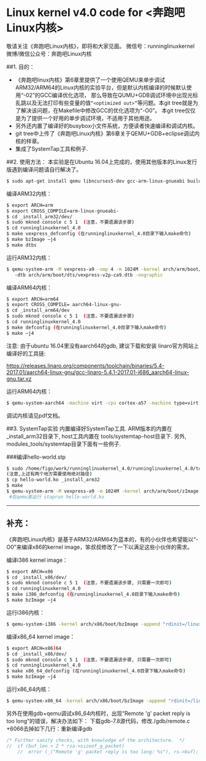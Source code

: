 # Linux kernel v4.0 code for <奔跑吧Linux内核>


敬请关注《奔跑吧Linux内核》，即将和大家见面。
微信号：runninglinuxkernel
微博/微信公众号：奔跑吧Linux内核

##1. 目的：
* 《奔跑吧linux内核》第6章里提供了一个使用QEMU来单步调试ARM32/ARM64的Linux内核的实验平台，但是默认内核编译的时候默认使用“-02”的GCC编译优化选项，
那么导致在QUMU+GDB调试环境中出现光标乱跳以及无法打印有些变量的值`“<optimized out>”`等问题。本git tree就是为了解决该问题，在Makefile中修改GCC的优化选项为“-O0”。
本git tree仅仅是为了提供一个好用的单步调试环境，不适用于其他用途。
* 另外还内置了编译好的busybox小文件系统，方便读者快速编译和调试内核。
* git tree中上传了《奔跑吧Linux内核》第6章关于QEMU+GDB+eclipse调试内核的样章。
* 集成了SystemTap工具和例子.


##2. 使用方法：
本实验是在Ubuntu 16.04上完成的，使用其他版本的Linux发行版遇到编译问题请自行解决了。

```sh
$ sudo apt-get install qemu libncurses5-dev gcc-arm-linux-gnueabi build-essential gdb-arm-none-eabi gcc-aarch64-linux-gnu eclipse-cdt libdw-dev systemtap systemtap-runtime
```

编译ARM32内核：

```sh
$ export ARCH=arm
$ export CROSS_COMPILE=arm-linux-gnueabi-
$ cd _install_arm32/dev/
$ sudo mknod console c 5 1  (注意，不要遗漏该步骤)
$ cd runninglinuxkernel_4.0
$ make vexpress_defconfig (在runninglinuxkernel_4.0目录下输入make命令)
$ make bzImage –j4 
$ make dtbs
```

运行ARM32内核：
```sh
$ qemu-system-arm -M vexpress-a9 -smp 4 -m 1024M -kernel arch/arm/boot/zImage  -append "rdinit=/linuxrc console=ttyAMA0 loglevel=8" 
   -dtb arch/arm/boot/dts/vexpress-v2p-ca9.dtb -nographic
```

编译ARM64内核：

```sh
$ export ARCH=arm64
$ export CROSS_COMPILE= aarch64-linux-gnu-
$ cd _install_arm64/dev
$ sudo mknod console c 5 1  (注意，不要遗漏该步骤)
$ cd runninglinuxkernel_4.0 
$ make defconfig (在runninglinuxkernel_4.0目录下输入make命令)
$ make –j4 
```

注意: 由于ubuntu 16.04里没有aarch64的gdb, 建议下载和安装 linaro官方网站上编译好的工具链:

https://releases.linaro.org/components/toolchain/binaries/5.4-2017.01/aarch64-linux-gnu/gcc-linaro-5.4.1-2017.01-i686_aarch64-linux-gnu.tar.xz


运行ARM64内核：

```sh
$ qemu-system-aarch64 -machine virt -cpu cortex-a57 -machine type=virt -nographic -m 2048 –smp 2 -kernel arch/arm64/boot/Image --append "rdinit=/linuxrc console=ttyAMA0"
```


调试内核请见pdf文档。
   
##3. SystemTap实验
内置编译好SystemTap工具. ARM版本的内置在_install_arm32目录下, host工具内置在 tools/systemtap-host目录下.
   另外, modules_tools/systemtap目录下面有一些例子.
   
###编译hello-world.stp

```sh
$ sudo /home/figo/work/runninglinuxkernel_4.0/runninglinuxkernel_4.0/tools/systemtap_host/bin/stap -gv -a arm -r /home/figo/work/runninglinuxkernel_4.0/runninglinuxkernel_4.0/ -B CROSS_COMPILE=arm-linux-gnueabi- -m hello-world.ko hello-world.stp
(注意,上述有两个地方需要使用绝对路径)
$ cp hello-world.ko _install_arm32
$ make
$ qemu-system-arm -M vexpress-a9 -m 1024M -kernel arch/arm/boot/zImage  -append "rdinit=/linuxrc console=ttyAMA0 loglevel=8" -dtb arch/arm/boot/dts/vexpress-v2p-ca9.dtb -nographic
 #在qemu里运行 staprun hello-world.ko
```

----
     

## 补充：

《奔跑吧Linux内核》是基于ARM32/ARM64为蓝本的，有的小伙伴也希望能以“-O0”来编译x86的kernel image，笨叔叔修改了一下以满足这些小伙伴的需求。
    
编译i386 kernel image：
```sh
$ export ARCH=x86
$ cd _install_x86/dev/
$ sudo mknod console c 5 1  (注意，不要遗漏该步骤, 只需要一次即可)
$ cd runninglinuxkernel_4.0
$ make i386_defconfig (在runninglinuxkernel_4.0目录下输入make命令)
$ make bzImage –j4 
```
运行i386内核：
```sh
$ qemu-system-i386 -kernel arch/x86/boot/bzImage -append "rdinit=/linuxrc console=ttyS0" -nographic
```

编译x86_64 kernel image：
```sh
$ export ARCH=x86)64
$ cd _install_x86/dev/
$ sudo mknod console c 5 1  (注意，不要遗漏该步骤, 只需要一次即可)
$ cd runninglinuxkernel_4.0
$ make x86_64_defconfig (在runninglinuxkernel_4.0目录下输入make命令)
$ make bzImage –j4 
```
 运行x86_64内核：
```sh
$ qemu-system-x86_64 -kernel arch/x86/boot/bzImage -append "rdinit=/linuxrc console=ttyS0" -nographic
```
另外在使用gdb+qemu调试x86_64内核时，出现“Remote 'g' packet reply is too long”的错误，解决办法如下：
下载gdb-7.8源代码，修改./gdb/remote.c +6066去掉如下几行：重新编译gdb

```c
/* Further sanity checks, with knowledge of the architecture.  */
//  if (buf_len > 2 * rsa->sizeof_g_packet)
    //  error (_("Remote 'g' packet reply is too long: %s"), rs->buf);
```



    
 
